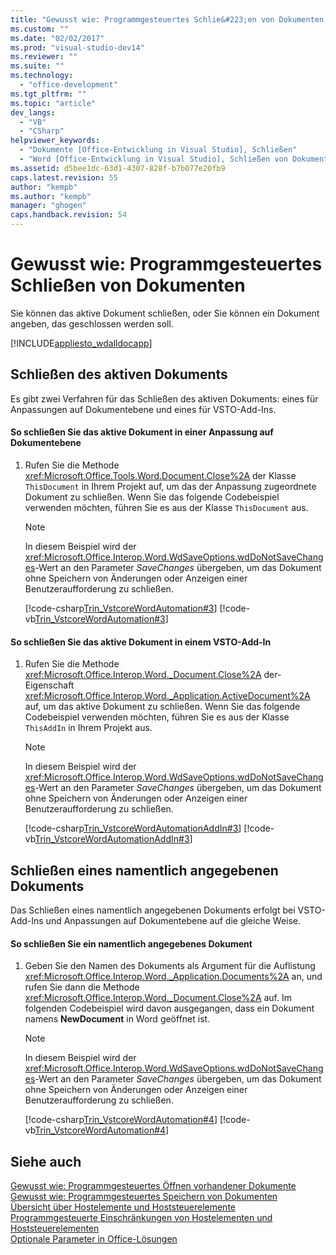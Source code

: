 ```yaml
---
title: "Gewusst wie: Programmgesteuertes Schlie&#223;en von Dokumenten | Microsoft Docs"
ms.custom: ""
ms.date: "02/02/2017"
ms.prod: "visual-studio-dev14"
ms.reviewer: ""
ms.suite: ""
ms.technology: 
  - "office-development"
ms.tgt_pltfrm: ""
ms.topic: "article"
dev_langs: 
  - "VB"
  - "CSharp"
helpviewer_keywords: 
  - "Dokumente [Office-Entwicklung in Visual Studio], Schließen"
  - "Word [Office-Entwicklung in Visual Studio], Schließen von Dokumenten"
ms.assetid: d5bee1dc-63d1-4307-828f-b7b077e20fb9
caps.latest.revision: 55
author: "kempb"
ms.author: "kempb"
manager: "ghogen"
caps.handback.revision: 54
---
```

# Gewusst wie: Programmgesteuertes Schlie&#223;en von Dokumenten
  Sie können das aktive Dokument schließen, oder Sie können ein Dokument angeben, das geschlossen werden soll.  
  
 [!INCLUDE[appliesto_wdalldocapp](../vsto/includes/appliesto-wdalldocapp-md.md)]  
  
## Schließen des aktiven Dokuments  
 Es gibt zwei Verfahren für das Schließen des aktiven Dokuments: eines für Anpassungen auf Dokumentebene und eines für VSTO\-Add\-Ins.  
  
#### So schließen Sie das aktive Dokument in einer Anpassung auf Dokumentebene  
  
1.  Rufen Sie die Methode <xref:Microsoft.Office.Tools.Word.Document.Close%2A> der Klasse `ThisDocument` in Ihrem Projekt auf, um das der Anpassung zugeordnete Dokument zu schließen. Wenn Sie das folgende Codebeispiel verwenden möchten, führen Sie es aus der Klasse `ThisDocument` aus.  
  
    > [!NOTE]  
    >  In diesem Beispiel wird der <xref:Microsoft.Office.Interop.Word.WdSaveOptions.wdDoNotSaveChanges>\-Wert an den Parameter *SaveChanges* übergeben, um das Dokument ohne Speichern von Änderungen oder Anzeigen einer Benutzeraufforderung zu schließen.  
  
     [!code-csharp[Trin_VstcoreWordAutomation#3](../snippets/csharp/VS_Snippets_OfficeSP/Trin_VstcoreWordAutomation/CS/ThisDocument.cs#3)]
     [!code-vb[Trin_VstcoreWordAutomation#3](../snippets/visualbasic/VS_Snippets_OfficeSP/Trin_VstcoreWordAutomation/VB/ThisDocument.vb#3)]  
  
#### So schließen Sie das aktive Dokument in einem VSTO\-Add\-In  
  
1.  Rufen Sie die Methode <xref:Microsoft.Office.Interop.Word._Document.Close%2A> der\-Eigenschaft <xref:Microsoft.Office.Interop.Word._Application.ActiveDocument%2A> auf, um das aktive Dokument zu schließen. Wenn Sie das folgende Codebeispiel verwenden möchten, führen Sie es aus der Klasse `ThisAddIn` in Ihrem Projekt aus.  
  
    > [!NOTE]  
    >  In diesem Beispiel wird der <xref:Microsoft.Office.Interop.Word.WdSaveOptions.wdDoNotSaveChanges>\-Wert an den Parameter *SaveChanges* übergeben, um das Dokument ohne Speichern von Änderungen oder Anzeigen einer Benutzeraufforderung zu schließen.  
  
     [!code-csharp[Trin_VstcoreWordAutomationAddIn#3](../snippets/csharp/VS_Snippets_OfficeSP/Trin_VstcoreWordAutomationAddIn/CS/ThisAddIn.cs#3)]
     [!code-vb[Trin_VstcoreWordAutomationAddIn#3](../snippets/visualbasic/VS_Snippets_OfficeSP/Trin_VstcoreWordAutomationAddIn/VB/ThisAddIn.vb#3)]  
  
## Schließen eines namentlich angegebenen Dokuments  
 Das Schließen eines namentlich angegebenen Dokuments erfolgt bei VSTO\-Add\-Ins und Anpassungen auf Dokumentebene auf die gleiche Weise.  
  
#### So schließen Sie ein namentlich angegebenes Dokument  
  
1.  Geben Sie den Namen des Dokuments als Argument für die Auflistung <xref:Microsoft.Office.Interop.Word._Application.Documents%2A> an, und rufen Sie dann die Methode <xref:Microsoft.Office.Interop.Word._Document.Close%2A> auf. Im folgenden Codebeispiel wird davon ausgegangen, dass ein Dokument namens **NewDocument** in Word geöffnet ist.  
  
    > [!NOTE]  
    >  In diesem Beispiel wird der <xref:Microsoft.Office.Interop.Word.WdSaveOptions.wdDoNotSaveChanges>\-Wert an den Parameter *SaveChanges* übergeben, um das Dokument ohne Speichern von Änderungen oder Anzeigen einer Benutzeraufforderung zu schließen.  
  
     [!code-csharp[Trin_VstcoreWordAutomation#4](../snippets/csharp/VS_Snippets_OfficeSP/Trin_VstcoreWordAutomation/CS/ThisDocument.cs#4)]
     [!code-vb[Trin_VstcoreWordAutomation#4](../snippets/visualbasic/VS_Snippets_OfficeSP/Trin_VstcoreWordAutomation/VB/ThisDocument.vb#4)]  
  
## Siehe auch  
 [Gewusst wie: Programmgesteuertes Öffnen vorhandener Dokumente](../vsto/how-to-programmatically-open-existing-documents.md)   
 [Gewusst wie: Programmgesteuertes Speichern von Dokumenten](../vsto/how-to-programmatically-save-documents.md)   
 [Übersicht über Hostelemente und Hoststeuerelemente](../vsto/host-items-and-host-controls-overview.md)   
 [Programmgesteuerte Einschränkungen von Hostelementen und Hoststeuerelementen](../vsto/programmatic-limitations-of-host-items-and-host-controls.md)   
 [Optionale Parameter in Office-Lösungen](../vsto/optional-parameters-in-office-solutions.md)  
  
  